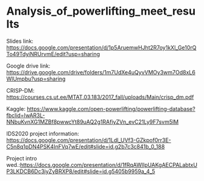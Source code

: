 # Analysis_of_powerlifting_meet_results

Slides link: https://docs.google.com/presentation/d/1p5AruemwHJht2R7oy1kXl_Ge10rQTo49TdyiNRUrvmE/edit?usp=sharing

Google drive link: https://drive.google.com/drive/folders/1m7UdXe4uQyvVMOy3wm7Od8xL6WlUmpbu?usp=sharing

CRISP-DM: https://courses.cs.ut.ee/MTAT.03.183/2017_fall/uploads/Main/crisp_dm.pdf

Kaggle: https://www.kaggle.com/open-powerlifting/powerlifting-database?fbclid=IwAR3L-NNbuKvnXG1MZBf8pwwcYt89uAQ2g1RAfiyZVn_evC21Ly9F7svm5lM

IDS2020 project information: https://docs.google.com/presentation/d/1Ldl_UVf3-GZkpof0rr3E-C5n8q1pDN4PSK4InFVq7wE/edit#slide=id.g2b7c3c841b_0_188

Project intro wed.:https://docs.google.com/presentation/d/1fRqAWlIpUAKgAECPALabtxUP3LKDCB6Dc3iyZyBRXP8/edit#slide=id.g5405b9959a_4_5

